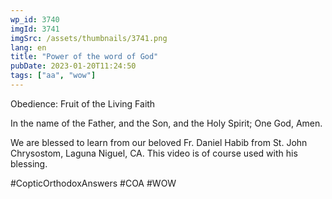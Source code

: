 ```yaml
---
wp_id: 3740
imgId: 3741
imgSrc: /assets/thumbnails/3741.png
lang: en
title: "Power of the word of God"
pubDate: 2023-01-20T11:24:50
tags: ["aa", "wow"]
---
```

<!-- page: 6 -->

<p>Obedience: Fruit of the Living Faith</p>
<p>In the name of the Father, and the Son, and the Holy Spirit; One God, Amen.</p>
<p>We are blessed to learn from our beloved Fr. Daniel Habib from St. John Chrysostom, Laguna Niguel, CA. This video is of course used with his blessing.</p>
<p>#CopticOrthodoxAnswers #COA #WOW</p>
<p>&nbsp;</p>

